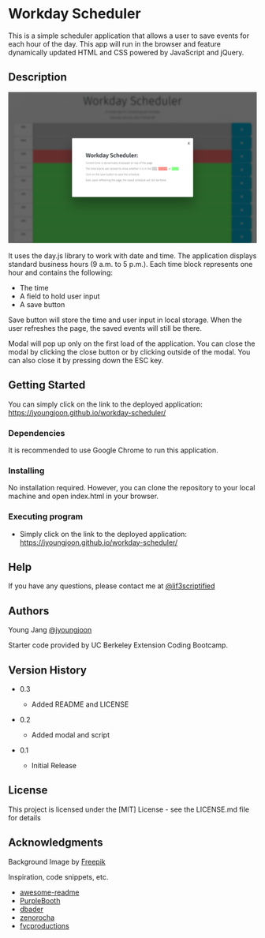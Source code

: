 # Workday Scheduler

This is a simple scheduler application that allows a user to save events for each hour of the day. This app will run in the browser and feature dynamically updated HTML and CSS powered by JavaScript and jQuery.

## Description

![Workday Scheduler](./Assets/image/screen-shot.png)

 It uses the day.js library to work with date and time. The application displays standard business hours (9 a.m. to 5 p.m.). Each time block represents one hour and contains the following:

* The time
* A field to hold user input
* A save button

 Save button will store the time and user input in local storage. When the user refreshes the page, the saved events will still be there.

 Modal will pop up only on the first load of the application. You can close the modal by clicking the close button or by clicking outside of the modal. You can also close it by pressing down the ESC key.

## Getting Started

You can simply click on the link to the deployed application: https://jyoungjoon.github.io/workday-scheduler/

### Dependencies

It is recommended to use Google Chrome to run this application.

### Installing

No installation required. However, you can clone the repository to your local machine and open index.html in your browser.

### Executing program

* Simply click on the link to the deployed application: https://jyoungjoon.github.io/workday-scheduler/

## Help

If you have any questions, please contact me at [@lif3scriptified](https://twitter.com/lif3scriptified)

## Authors

Young Jang [@jyoungjoon](https://github.com/jyoungjoon)

Starter code provided by UC Berkeley Extension Coding Bootcamp.

## Version History

* 0.3
    * Added README and LICENSE

* 0.2
    * Added modal and script

* 0.1
    * Initial Release

## License

This project is licensed under the [MIT] License - see the LICENSE.md file for details

## Acknowledgments

Background Image by [Freepik](https://www.freepik.com)

Inspiration, code snippets, etc.
* [awesome-readme](https://github.com/matiassingers/awesome-readme)
* [PurpleBooth](https://gist.github.com/PurpleBooth/109311bb0361f32d87a2)
* [dbader](https://github.com/dbader/readme-template)
* [zenorocha](https://gist.github.com/zenorocha/4526327)
* [fvcproductions](https://gist.github.com/fvcproductions/1bfc2d4aecb01a834b46)
